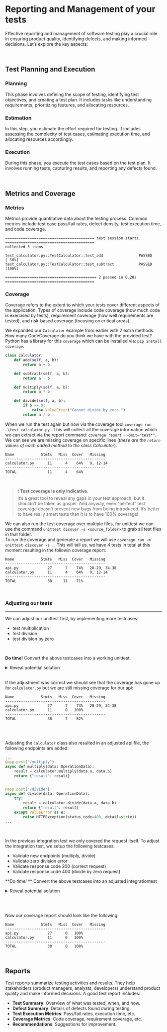 # Reporting and Management of your tests
Effective reporting and management of software testing play a crucial role in ensuring product quality, identifying defects, and making informed decisions. Let’s explore the key aspects:

<br>

## Test Planning and Execution

### Planning
This phase involves defining the scope of testing, identifying test objectives, and creating a test plan. It includes tasks like understanding requirements, prioritizing features, and allocating resources.

### Estimation
In this step, you estimate the effort required for testing. It includes assessing the complexity of test cases, estimating execution time, and allocating resources accordingly.

### Execution
During this phase, you execute the test cases based on the test plan. It involves running tests, capturing results, and reporting any defects found.

<br>

## Metrics and Coverage

### Metrics 
Metrics provide quantitative data about the testing process. Common metrics include test case pass/fail rates, defect density, test execution time, and code coverage.

```text
======================================== test session starts ========================================
collected 3 items

test_calculator.py::TestCalculator::test_add                PASSED                            [ 50%]
test_calculator.py::TestCalculator::test_subtract           PASSED                            [100%] 

========================================= 2 passed in 0.28s ======================================== 
```

### Coverage 
Coverage refers to the extent to which your tests cover different aspects of the application. Types of coverage include code coverage (how much code is exercised by tests), requirement coverage (how well requirements are tested), and risk-based coverage (focusing on critical areas).

We expanded our `Calculator` example from earlier with 2 extra methods. How many CodeCoverage do you think we have with the provided test? Python has a library for this `coverage` which can be installed via: `pip install coverage`.

```python
class Calculator:
    def add(self, a, b):
        return a + b

    def subtract(self, a, b):
        return a - b

    def multiply(self, a, b):
        return a * b

    def divide(self, a, b):
        if b == 0:
            raise ValueError("Cannot divide by zero.")
        return a / b
```

When we run the test again but now via the coverage tool `coverage run .\test_calculator.py` . This will collect all the coverage information which we can extract via the report command: `coverage report --omit="test*"`. We can see we are missing coverage on specific lines (*these are the `return` values of each added method to the class Calculator*).

```text
Name            Stmts   Miss  Cover   Missing
---------------------------------------------
calculator.py      11      4    64%   9, 12-14
---------------------------------------------
TOTAL              11      4    64%
```

<br>

> :exclamation: **Test coverage is only indicative.** <br>
> It’s a great tool to reveal any gaps in your test approach, but it shouldn’t be taken as gospel. And anyway, even “perfect” test coverage doesn’t prevent new bugs from being introduced. It’s better to have really smart tests than it is to have 100% coverage!

We can also run the test coverage over multiple files, for unittest we can use the command `unittest disover -s <source_folder>` to grab all test files in that folder. <br>
To run the coverage and generate a report we will use `coverage run -m unittest discover -s .`. This will tell us, we have 4 tests in total at this moment resulting in the followin coverage report:

```text
Name            Stmts   Miss  Cover   Missing
---------------------------------------------
api.py             27      7    74%   28-29, 34-38
calculator.py      11      4    64%   9, 12-14
---------------------------------------------
TOTAL              38     11    71%
```

<br>

### Adjusting our tests
----

We can adjust our unittest first, by implementing more testcases:
- test multiplication
- test division
- test division by zero

<br>

**Do time!** Convert the above testcases into a working unittest.

<details markdown="1">
<summary>Reveal potential solution</summary>
    
```python
class TestCalculator(unittest.TestCase):
    def setUp(self):
        self.calculator = Calculator()

    def test_add(self):
        self.assertEqual(self.calculator.add(1, 2), 3)

    def test_subtract(self):
        self.assertEqual(self.calculator.subtract(5, 3), 2)

    def test_multiply(self):
        self.assertEqual(self.calculator.multiply(3, 4), 12)

    def test_divide(self):
        self.assertEqual(self.calculator.divide(10, 2), 5)

    def test_divide_by_zero(self):
        with self.assertRaises(ValueError):
            self.calculator.divide(10, 0)
```
</details>
<br>

If the adjustment was correct we should see that the coverage has gone up for `calculator.py` but we are still missing coverage for our api:

```text
Name            Stmts   Miss  Cover   Missing
---------------------------------------------
api.py             27      7    74%   28-29, 34-38
calculator.py      11      0   100%
---------------------------------------------
TOTAL              38      7    82%
```

<br>
<br>

Adjusting the `Calculator` class also resulted in an adjusted api file, the following endpoints are added:

```python
...
@app.post("/multiply")
async def multiply(data: OperationData):
    result = calculator.multiply(data.a, data.b)
    return {"result": result}


@app.post("/divide")
async def divide(data: OperationData):
    try:
        result = calculator.divide(data.a, data.b)
        return {"result": result}
    except ValueError as e:
        raise HTTPException(status_code=400, detail=str(e))
...
```

<br>

In the previous integration test we only covered the request itself. To adjust the integration test, we setup the following testcases:
- Validate new endpoints (multiply, divide)
- Validate zero division error
- Validate response code 200 (correct request)
- Validate response code 400 (divide by zero request)

***Do time!* ** Convert the above testcases into an adjusted integrationtest

<details markdown="1">
<summary>Reveal potential solution</summary>

```python
class TestCalculatorAPI(unittest.TestCase):
    def setUp(self):
        self.client = TestClient(app)

    def test_add(self):
        response = self.client.post("/add", json={"a": 1, "b": 2})
        self.assertEqual(response.status_code, 200)
        self.assertEqual(response.json(), {"result": 3})

    def test_subtract(self):
        response = self.client.post("/subtract", json={"a": 5, "b": 3})
        self.assertEqual(response.status_code, 200)
        self.assertEqual(response.json(), {"result": 2})

    def test_multiply(self):
        response = self.client.post("/multiply", json={"a": 3, "b": 4})
        self.assertEqual(response.status_code, 200)
        self.assertEqual(response.json(), {"result": 12})

    def test_divide(self):
        response = self.client.post("/divide", json={"a": 10, "b": 2})
        self.assertEqual(response.status_code, 200)
        self.assertEqual(response.json(), {"result": 5})

    def test_divide_by_zero(self):
        response = self.client.post("/divide", json={"a": 10, "b": 0})
        self.assertEqual(response.status_code, 400)
        self.assertIn("detail", response.json())
        self.assertIn("divide by zero", response.json().get("detail"))
```
</details>

<br><br>

Now our coverage report should look like the following:

```text
Name            Stmts   Miss  Cover   Missing
---------------------------------------------
api.py             27      0   100%
calculator.py      11      0   100%
---------------------------------------------
TOTAL              38      0   100%
```

<br>

## Reports
Test reports summarize testing activities and results. They help stakeholders (product managers, analysts, developers) understand product quality and make informed decisions. A good test report includes:
- **Test Summary**: Overview of what was tested, when, and how.
- **Defect Summary**: Details of defects found during testing.
- **Test Execution Metrics**: Pass/fail rates, execution time, etc.
- **Coverage Metrics**: Code coverage, requirement coverage, etc.
- **Recommendations**: Suggestions for improvement.
